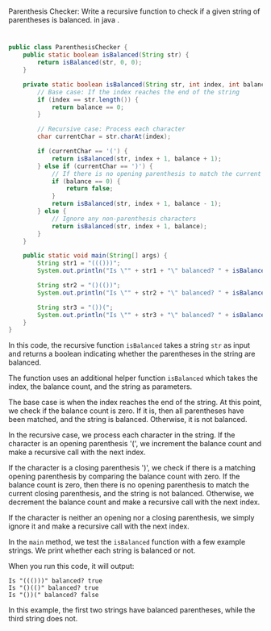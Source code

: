 #
Parenthesis Checker: Write a recursive function to check if a given string of parentheses is balanced. in java .
#

```java
public class ParenthesisChecker {
    public static boolean isBalanced(String str) {
        return isBalanced(str, 0, 0);
    }

    private static boolean isBalanced(String str, int index, int balance) {
        // Base case: If the index reaches the end of the string
        if (index == str.length()) {
            return balance == 0;
        }

        // Recursive case: Process each character
        char currentChar = str.charAt(index);

        if (currentChar == '(') {
            return isBalanced(str, index + 1, balance + 1);
        } else if (currentChar == ')') {
            // If there is no opening parenthesis to match the current closing parenthesis
            if (balance == 0) {
                return false;
            }
            return isBalanced(str, index + 1, balance - 1);
        } else {
            // Ignore any non-parenthesis characters
            return isBalanced(str, index + 1, balance);
        }
    }

    public static void main(String[] args) {
        String str1 = "((()))";
        System.out.println("Is \"" + str1 + "\" balanced? " + isBalanced(str1));

        String str2 = "()(())";
        System.out.println("Is \"" + str2 + "\" balanced? " + isBalanced(str2));

        String str3 = "())(";
        System.out.println("Is \"" + str3 + "\" balanced? " + isBalanced(str3));
    }
}
```

In this code, the recursive function `isBalanced` takes a string `str` as input and returns a boolean indicating whether the parentheses in the string are balanced.

The function uses an additional helper function `isBalanced` which takes the index, the balance count, and the string as parameters.

The base case is when the index reaches the end of the string. At this point, we check if the balance count is zero. If it is, then all parentheses have been matched, and the string is balanced. Otherwise, it is not balanced.

In the recursive case, we process each character in the string. If the character is an opening parenthesis '(', we increment the balance count and make a recursive call with the next index.

If the character is a closing parenthesis ')', we check if there is a matching opening parenthesis by comparing the balance count with zero. If the balance count is zero, then there is no opening parenthesis to match the current closing parenthesis, and the string is not balanced. Otherwise, we decrement the balance count and make a recursive call with the next index.

If the character is neither an opening nor a closing parenthesis, we simply ignore it and make a recursive call with the next index.

In the `main` method, we test the `isBalanced` function with a few example strings. We print whether each string is balanced or not.

When you run this code, it will output:
```
Is "((()))" balanced? true
Is "()(()" balanced? true
Is "())(" balanced? false
```

In this example, the first two strings have balanced parentheses, while the third string does not.
